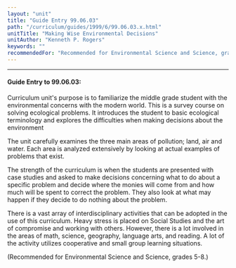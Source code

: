 ```yaml
---
layout: "unit"
title: "Guide Entry 99.06.03"
path: "/curriculum/guides/1999/6/99.06.03.x.html"
unitTitle: "Making Wise Environmental Decisions"
unitAuthor: "Kenneth P. Rogers"
keywords: ""
recommendedFor: "Recommended for Environmental Science and Science, grades 5-8."
---
```

<body>
<hr/>
 <h4>
  Guide Entry to 99.06.03:
 </h4>
 Curriculum unit's purpose is to familiarize the middle grade student with the environmental concerns with the modern world.  This is a survey course on solving ecological problems.  It introduces the student to basic ecological terminology and explores the difficulties when making decisions about the environment
 <p>
  The unit carefully examines the three main areas of pollution; land, air and water.  Each area is analyzed extensively by looking at actual examples of problems that exist.
 </p>
 <p>
  The strength of the curriculum is when the students are presented with case studies and asked to make decisions concerning what to do about a specific problem and decide where the monies will come from and how much will be spent to correct the problem.  They also look at what may happen if they decide to do nothing about the problem.
 </p>
 <p>
  There is a vast array of interdisciplinary activities that can be adopted in the use of this curriculum.  Heavy stress is placed on Social Studies and the art of compromise and working with others.  However, there is a lot involved in the areas of math, science, geography, language arts, and reading.  A lot of the activity utilizes cooperative and small group learning situations.
 </p>
 <p>
  (Recommended for Environmental Science and Science, grades 5-8.)
 </p>


</body>